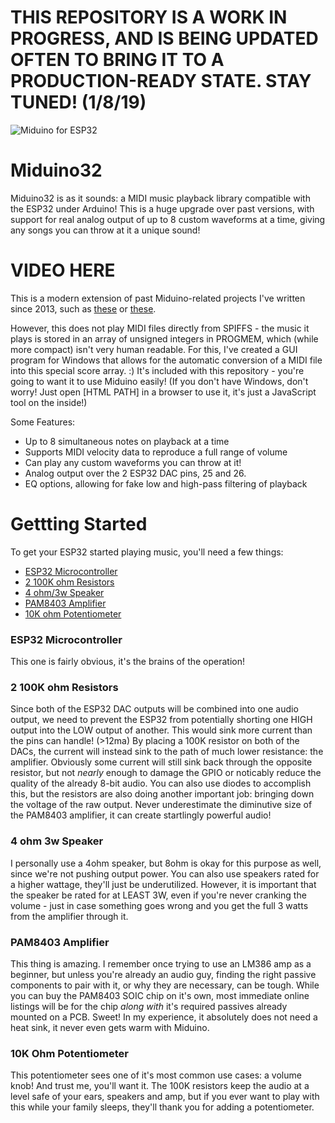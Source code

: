 # THIS REPOSITORY IS A WORK IN PROGRESS, AND IS BEING UPDATED OFTEN TO BRING IT TO A PRODUCTION-READY STATE. STAY TUNED! (1/8/19)

![Miduino for ESP32](https://i.imgur.com/xtJz2LX.jpg)

# Miduino32

Miduino32 is as it sounds: a MIDI music playback library compatible with the ESP32 under Arduino! This is a huge upgrade over past versions, with support for real analog output of up to 8 custom waveforms at a time, giving any songs you can throw at it a unique sound!

# VIDEO HERE

This is a modern extension of past Miduino-related projects I've written since 2013, such as [these](https://www.youtube.com/watch?v=oHhYpbQlO60) or [these](https://www.youtube.com/watch?v=hduXiwkRofU).

However, this does not play MIDI files directly from SPIFFS - the music it plays is stored in an array of unsigned integers in PROGMEM, which (while more compact) isn't very human readable. For this, I've created a GUI program for Windows that allows for the automatic conversion of a MIDI file into this special score array. :) It's included with this repository - you're going to want it to use Miduino easily! (If you don't have Windows, don't worry! Just open [HTML PATH] in a browser to use it, it's just a JavaScript tool on the inside!)

Some Features:
  - Up to 8 simultaneous notes on playback at a time
  - Supports MIDI velocity data to reproduce a full range of volume
  - Can play any custom waveforms you can throw at it!
  - Analog output over the 2 ESP32 DAC pins, 25 and 26.
  - EQ options, allowing for fake low and high-pass filtering of playback

# Gettting Started

To get your ESP32 started playing music, you'll need a few things:

  - [ESP32 Microcontroller](https://www.amazon.com/ACROBOTIC-Development-Bluetooth-Raspberry-ESP-WROOM-32/dp/B01MTU49AT/ref=sr_1_9?ie=UTF8&qid=1547014214&sr=8-9&keywords=esp32+arduino)
  - [2 100K ohm Resistors](https://www.amazon.com/Projects-100EP5121K00-Ohm-Resistors-Pack/dp/B0185FIJ9A/ref=sr_1_3?ie=UTF8&qid=1547014316&sr=8-3&keywords=1kohm+resistor)
  - [4 ohm/3w Speaker](https://www.amazon.com/Cylewet-Diameter-Loudspeaker-Speaker-Arduino/dp/B01N1XLS87/ref=sr_1_4?ie=UTF8&qid=1547014341&sr=8-4&keywords=3w+4ohm)
  - [PAM8403 Amplifier](https://www.amazon.com/CHENBO-PAM8403-digital-amplifier-efficient/dp/B01D4O2GI2/ref=sr_1_2?ie=UTF8&qid=1547014379&sr=8-2&keywords=pam8403)
  - [10K ohm Potentiometer](https://www.amazon.com/HELLOYEE-Breadboard-Trim-Potentiometer-Arduino/dp/B01IK6GT1E/ref=sr_1_23?ie=UTF8&qid=1547014176&sr=8-23&keywords=potentiometer)

### ESP32 Microcontroller
This one is fairly obvious, it's the brains of the operation!

### 2 100K ohm Resistors
Since both of the ESP32 DAC outputs will be combined into one audio output, we need to prevent the ESP32 from potentially shorting one HIGH output into the LOW output of another. This would sink more current than the pins can handle! (>12ma) By placing a 100K resistor on both of the DACs, the current will instead sink to the path of much lower resistance: the amplifier. Obviously some current will still sink back through the opposite resistor, but not *nearly* enough to damage the GPIO or noticably reduce the quality of the already 8-bit audio. You can also use diodes to accomplish this, but the resistors are also doing another important job: bringing down the voltage of the raw output. Never underestimate the diminutive size of the PAM8403 amplifier, it can create startlingly powerful audio!

### 4 ohm 3w Speaker
I personally use a 4ohm speaker, but 8ohm is okay for this purpose as well, since we're not pushing output power. You can also use speakers rated for a higher wattage, they'll just be underutilized. However, it is important that the speaker be rated for at LEAST 3W, even if you're never cranking the volume - just in case something goes wrong and you get the full 3 watts from the amplifier through it.

### PAM8403 Amplifier
This thing is amazing. I remember once trying to use an LM386 amp as a beginner, but unless you're already an audio guy, finding the right passive components to pair with it, or why they are necessary, can be tough. While you can buy the PAM8403 SOIC chip on it's own, most immediate online listings will be for the chip *along with* it's required passives already mounted on a PCB. Sweet! In my experience, it absolutely does not need a heat sink, it never even gets warm with Miduino.

### 10K Ohm Potentiometer
This potentiometer sees one of it's most common use cases: a volume knob! And trust me, you'll want it. The 100K resistors keep the audio at a level safe of your ears, speakers and amp, but if you ever want to play with this while your family sleeps, they'll thank you for adding a potentiometer.
